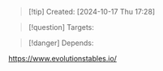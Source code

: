 
>[!tip] Created: [2024-10-17 Thu 17:28]

>[!question] Targets: 

>[!danger] Depends: 

https://www.evolutionstables.io/

